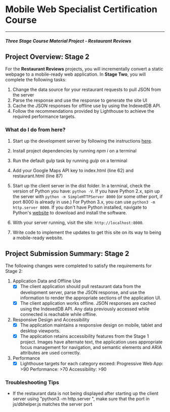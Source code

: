 # Mobile Web Specialist Certification Course
---
#### _Three Stage Course Material Project - Restaurant Reviews_

## Project Overview: Stage 2

For the **Restaurant Reviews** projects, you will incrementally convert a static webpage to a mobile-ready web application. In **Stage Two**, you will complete the following tasks:
1. Change the data source for your restaurant requests to pull JSON from the server 
2. Parse the response and use the response to generate the site UI 
3. Cache the JSON responses for offline use by using the IndexedDB API.
4. Follow the recommendations provided by Lighthouse to achieve the required performance targets.

### What do I do from here?

1. Start up the development server by following the instructions [here](https://github.com/hirzamitz/mws-restaurant-reviews-app-stage-two-server/blob/master/README.md). 

2. Install project dependencies by running *npm i* on a terminal

3. Run the default gulp task by running *gulp* on a terminal

4. Add your Google Maps API key to index.html (line 62) and restaurant.html (line 87)

5. Start up the client server in the dist folder. In a terminal, check the version of Python you have: `python -V`. If you have Python 2.x, spin up the server with `python -m SimpleHTTPServer 8000` (or some other port, if port 8000 is already in use.) For Python 3.x, you can use `python3 -m http.server 8000`. If you don't have Python installed, navigate to Python's [website](https://www.python.org/) to download and install the software.

6. With your server running, visit the site: `http://localhost:8000`.

7. Write code to implement the updates to get this site on its way to being a mobile-ready website.

## Project Submission Summary: Stage 2

The following changes were completed to satisfy the requirements for Stage 2: 
1. Application Data and Offline Use
    - [x] The client application should pull restaurant data from the development server, parse the JSON response, and use the information to render the appropriate sections of the application UI.
    - [x] The client application works offline. JSON responses are cached using the IndexedDB API. Any data previously accessed while connected is reachable while offline.
2. Responsive Design and Accessibility
    - [x] The application maintains a responsive design on mobile, tablet and desktop viewports.
    - [x] The application retains accessibility features from the Stage 1 project. Images have alternate text, the application uses appropriate focus management for navigation, and semantic elements and ARIA attributes are used correctly.
3. Performance
    - [x] Lighthouse targets for each category exceed:
            Progressive Web App: >90
            Performance: >70
            Accessibility: >90

### Troubleshooting Tips

* If the restaurant data is not being displayed after starting up the client server using "python3 -m http.server <port>", make sure that the port in js/dbhelper.js matches the server port
    
